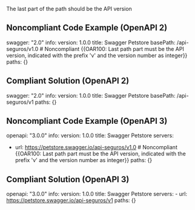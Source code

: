 The last part of the path should be the API version

Noncompliant Code Example (OpenAPI 2)
-------------------------------------

swagger: "2.0"
info:
  version: 1.0.0
  title: Swagger Petstore
basePath: /api-seguros/v1.0 \# Noncompliant {{OAR100: Last path part must be the API version, indicated with the prefix 'v' and the version number as integer}}
paths: {}

Compliant Solution (OpenAPI 2)
------------------------------

swagger: "2.0"
info:
    version: 1.0.0
    title: Swagger Petstore
basePath: /api-seguros/v1
paths: {}

Noncompliant Code Example (OpenAPI 3)
-------------------------------------

openapi: "3.0.0"
info:
  version: 1.0.0
  title: Swagger Petstore
servers:
  - url: https://petstore.swagger.io/api-seguros/v1.0 \# Noncompliant {{OAR100: Last path part must be the API version, indicated with the prefix 'v' and the version number as integer}}
paths: {}

Compliant Solution (OpenAPI 3)
------------------------------

openapi: "3.0.0"
info:
    version: 1.0.0
    title: Swagger Petstore
servers:
    - url: https://petstore.swagger.io/api-seguros/v1
paths: {}